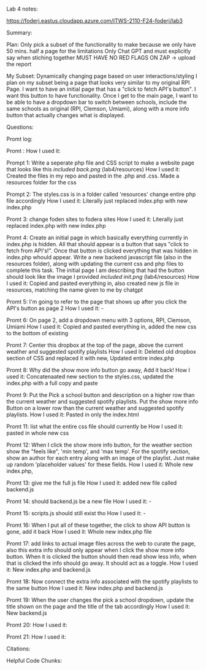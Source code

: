 Lab 4 notes: 

https://foderj.eastus.cloudapp.azure.com/ITWS-2110-F24-foderj/lab3

Summary: 



Plan: 
   Only pick a subset of the functionality to make because we only have 50 mins. 
   half a page for the limitations 
   Only Chat GPT and must explicitly say when stiching together 
   MUST HAVE NO RED FLAGS ON ZAP -> upload the report 


My Subset: Dynamically changing page based on user interactions/styling
   I plan on my subset being a page that looks very similar to my original RPI Page. I want to have an initial page that has a "click to fetch API's button". I want this button to have functionality. Once I get to the main page, I want to be able to have a dropdown bar to switch between schools, include the same schools as original (RPI, Clemson, Umiami), along with a more info button that actually changes what is displayed. 



Questions: 

Promt log: 

Promt : 
How I used it: 

Prompt 1: Write a seperate php file and CSS script to make a website page that looks like this
   *included back.png* (lab4/resources) 
How I used it: Created the files in my repo and pasted in the .php and .css. Made a resources folder for the css

Prompt 2: The styles.css is in a folder called 'resources' change entire php file accordingly
How I used it: Literally just replaced index.php with new index.php
 
Promt 3: change foden sites to fodera sites
How I used it: Literally just replaced index.php with new index.php

Promt 4: Create an initial page in which basically everything currently in index.php is hidden. All that should appear is a button that says  "click to fetch from API's!". Once that button is clicked everything that was hidden in index.php whould appear. Write a new backend javascript file (also in the resources folder), along with updating the current css and php files to complete this task. The initial page I am describing that had the button should look like the image I provided
   *included init.png* (lab4/resources) 
How I used it: Copied and pasted everything in, also created new js file in resources, matching the name given to me by chatgpt 

Promt 5: I'm going to refer to the page that shows up after you click the API's button as page 2
How I used it: -

Promt 6: On page 2, add a dropdown menu with 3 options, RPI, Clemson, Umiami
How I used it: Copied and pasted everything in, added the new css to the bottom of existing 

Promt 7: Center this dropbox at the top of the page, above the current weather and suggested spotify playlists
How I used it: Deleted old dropbox section of CSS and replaced it with new, Updated entire index.php

Promt 8: Why did the show more info button go away, Add it back!
How I used it: Concatenaated new section to the styles.css, updated the index.php with a full copy and paste

Promt 9: Put the Pick a school button and description on a higher row than the current weather and suggested spotify playlists. Put the show more info Button on a lower row than the current weather and suggested spotify playlists. 
How I used it: Pasted in only the index.html 

Promt 11: list what the entire css file should currently be
How I used it: pasted in whole new css 

Promt 12: When I click the show more info button, for the weather section show the "feels like", 'min temp', and 'max temp'. For the spotify section, show an author for each entry along with an image of the playlist. Just make up random 'placeholder values' for these fields. 
How I used it: Whole new index.php, 

Promt 13: give me the full js file 
How I used it: added new file called backend.js

Promt 14: should backend.js be a new file 
How I used it: - 

Promt 15: scripts.js should still exist tho
How I used it: - 

Promt 16: When I put all of these together, the click to show API button is gone, add it back
How I used it: Whole new index.php file 

Promt 17: add links to actual image files across the web to curate the page, also this extra info should only appear when I click the show more info button. When it is clicked the button should then read show less info, when that is clicked the info should go away. It should act as a toggle. 
How I used it: New index.php and backend.js 

Promt 18: Now connect the extra info associated with the spotify playlists to the same button 
How I used it: New index.php and backend.js 

Promt 19: When the user changes the pick a school dropdown, update the title shown on the page and the title of the tab accordingly 
How I used it: New backend.js

Promt 20: 
How I used it: 

Promt 21: 
How I used it: 



Citations:



Helpful Code Chunks: 

